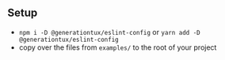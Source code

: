 ## Setup

* `npm i -D @generationtux/eslint-config` or `yarn add -D @generationtux/eslint-config`
* copy over the files from `examples/` to the root of your project
